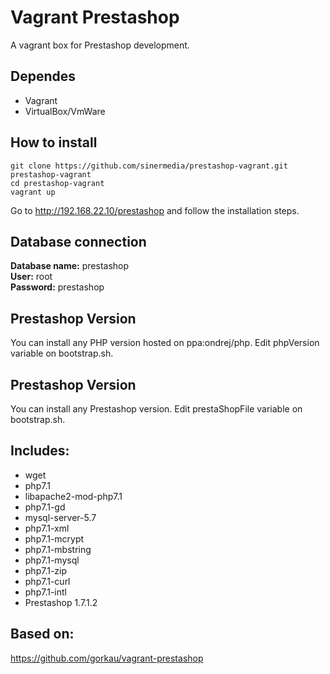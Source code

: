 # Vagrant Prestashop
A vagrant box for Prestashop development.

## Dependes
* Vagrant
* VirtualBox/VmWare

## How to install
````
git clone https://github.com/sinermedia/prestashop-vagrant.git prestashop-vagrant
cd prestashop-vagrant
vagrant up
````
Go to http://192.168.22.10/prestashop and follow the installation steps.

## Database connection
**Database name:** prestashop     
**User:** root     
**Password:** prestashop       

## Prestashop Version
You can install any PHP version hosted on ppa:ondrej/php. Edit phpVersion variable on bootstrap.sh.

## Prestashop Version
You can install any Prestashop version. Edit prestaShopFile variable on bootstrap.sh.

## Includes: 
* wget 
* php7.1
* libapache2-mod-php7.1
* php7.1-gd
* mysql-server-5.7
* php7.1-xml
* php7.1-mcrypt
* php7.1-mbstring
* php7.1-mysql
* php7.1-zip
* php7.1-curl
* php7.1-intl
* Prestashop 1.7.1.2

## Based on:
https://github.com/gorkau/vagrant-prestashop

